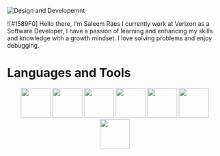 ![Design and Developemnt](https://user-images.githubusercontent.com/76002896/165784161-492d6911-5ae4-4132-9724-1ed5e0e31ffc.jpg)
 
![#1589F0] Hello there, I'm Saleem Raes 
I currently work at Verizon as a Software Developer, I have a passion of learning and enhancing my skills and knowledge with a growth mindset. I love solving problems and enjoy debugging.

# Languages and Tools  
<p align="center">
<img src="https://user-images.githubusercontent.com/76002896/170563331-c90a518f-28bc-4315-b5e7-4f51b814484a.png" height="70">   
<img src="https://user-images.githubusercontent.com/76002896/170564845-b15dc714-6af6-40a4-8501-e74d31f08419.png" height="70">
<img src="https://user-images.githubusercontent.com/76002896/170566558-5f0d78de-9c88-4594-9c20-3ccd923b3c86.png" height="70">
<img src="https://user-images.githubusercontent.com/76002896/170577346-7c1a4e80-2f7d-4d75-a908-fa0ed40efb4e.png" height="70">
<img src="https://user-images.githubusercontent.com/76002896/170717154-8bb52b0a-fbc1-4ced-8043-af2262510e48.png" height="70">
<img src="https://user-images.githubusercontent.com/76002896/170717364-1759c973-58ba-455f-942c-2ee7128e8d4c.jpg" height="70">
<img src="https://user-images.githubusercontent.com/76002896/170717726-966dc934-f4e0-4430-aeff-9419cdd1f1b2.png" height="70">
</p>


